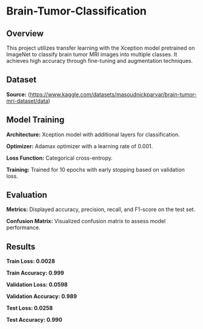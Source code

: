# Brain-Tumor-Classification

<h2>Overview</h2>

This project utilizes transfer learning with the Xception model pretrained on ImageNet to classify brain tumor MRI images into multiple classes. It achieves high accuracy through fine-tuning and augmentation techniques.

<h2>Dataset</h2>

**Source:** (https://www.kaggle.com/datasets/masoudnickparvar/brain-tumor-mri-dataset/data)

<h2>Model Training</h2>

**Architecture:** Xception model with additional layers for classification.

**Optimizer:** Adamax optimizer with a learning rate of 0.001.

**Loss Function:** Categorical cross-entropy.

**Training:** Trained for 10 epochs with early stopping based on validation loss.

<h2>Evaluation</h2>

**Metrics:** Displayed accuracy, precision, recall, and F1-score on the test set.

**Confusion Matrix:** Visualized confusion matrix to assess model performance.

<h2>Results</h2>

**Train Loss: 0.0028**

**Train Accuracy: 0.999**


**Validation Loss: 0.0598**

**Validation Accuracy: 0.989**


**Test Loss: 0.0258**

**Test Accuracy: 0.990**
